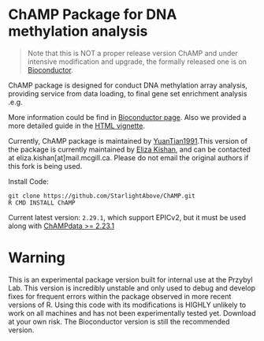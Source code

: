 # ChAMP Package for DNA methylation analysis

> Note that this is NOT a proper release version ChAMP and under intensive modification and upgrade, the formally released one is on [Bioconductor](https://www.bioconductor.org/packages/release/bioc/html/ChAMP.html).

ChAMP package is designed for conduct DNA methylation array analysis, providing service from data loading, to final gene set enrichment analysis .e.g.

More information could be find in [Bioconductor page](https://bioconductor.org/packages/release/bioc/html/ChAMP.html). Also we provided a more detailed guide in the [HTML vignette](https://bioconductor.org/packages/release/bioc/vignettes/ChAMP/inst/doc/ChAMP.html).

Currently, ChAMP package is maintained by [YuanTian1991](https://github.com/YuanTian1991).This version of the package is currently maintained by [Eliza Kishan](https://github.com/StarlightAbove), and can be contacted at eliza.kishan[at]mail.mcgill.ca. Please do not email the original authors if this fork is being used.

Install Code:

```
git clone https://github.com/StarlightAbove/ChAMP.git
R CMD INSTALL ChAMP
```

Current latest version: `2.29.1`, which support EPICv2, but it must be used along with [ChAMPdata >= 2.23.1](https://github.com/YuanTian1991/ChAMPdata)

# Warning
This is an experimental package version built for internal use at the Przybyl Lab. This version is incredibly unstable and only used to debug and develop fixes for frequent errors within the package observed in more recent versions of R. Using this code with its modifications is HIGHLY unlikely to work on all machines and has not been experimentally tested yet. Download at your own risk. The Bioconductor version is still the recommended version. 

